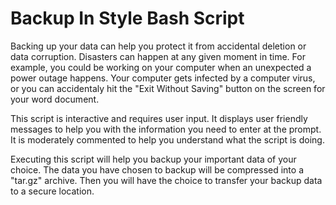 # Backup In Style Bash Script

Backing up your data can help you protect it from accidental
deletion or data corruption. Disasters can happen at any given moment
in time. For example, you could be working on your computer when an
unexpected a power outage happens. Your computer gets infected by a
computer virus, or you can accidentaly hit the "Exit Without Saving"
button on the screen for your word document.

This script is interactive and requires user input. It displays
user friendly messages to help you with the information you need to
enter at the prompt. It is moderately commented to help you understand
what the script is doing.

Executing this script will help you backup your important data
of your choice. The data you have chosen to backup will be compressed
into a "tar.gz" archive. Then you will have the choice to transfer your
backup data to a secure location.
